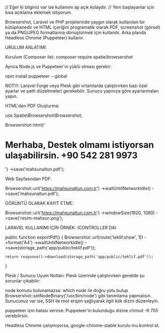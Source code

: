// Eğer ki bilginiz var ise kullanımı ap açık kolaydır.
// Yeni başlayanlar için kısa açıklama eklemek istiyorum.

Browsershot, Laravel ve PHP projelerinde yaygın olarak kullanılan bir kütüphanedir ve HTML içeriğini programatik olarak PDF, screenshot (görsel)
ya da PNG/JPEG formatlarına dönüştürmek için kullanılır. Arka planda Headless Chrome (Puppeteer) kullanır. 

 URULUM ANLATIMI: 


Kurulum (Composer ile): composer require spatie/browsershot

Ayrıca Node.js ve Puppeteer'ın yüklü olması gerekir:

npm install puppeteer --global

NOT!!!:  Laravel Forge veya Plesk gibi ortamlarda çalıştırırken bazı özel ayarlar ve path düzeltmeleri gerekebilir. Sunucu yapınıza göre ayarlarmaları yapın.

HTML'den PDF Oluşturma: 

use Spatie\Browsershot\Browsershot;

Browsershot::html('<h1>Merhaba, Destek olmamı istiyorsan ulaşabilirsin. +90 542 281 9973</h1>')
    ->save('mahsunaltun.pdf');


 Web Sayfasından PDF:

 Browsershot::url('https://mahsunaltun.com.tr')
    ->waitUntilNetworkIdle()
    ->save('mahsunaltun.pdf');

  GÖRÜNTÜ OLARAK KAYIT ETME: 

  Browsershot::url('https://mahsunaltun.com.tr')
    ->windowSize(1920, 1080)
    ->save('resim-mahsun.png');

LARAVEL KULLANIMI İÇİN ÖRNEK: (CONTROLLER DA)

public function exportPdf()
{
    Browsershot::url(route('teklif.show', 1))
        ->format('A4')
        ->waitUntilNetworkIdle()
        ->save(storage_path('app/public/teklif.pdf'));

    return response()->download(storage_path('app/public/teklif.pdf'));
}



Plesk / Sunucu Uyum Notları:
Plesk üzerinde çalıştırırken genelde şu sorunlar çıkabilir:

node komutu bulunamazsa: which node ile doğru yolu bulup Browsershot::setNodeBinary('/usr/bin/node') gibi tanımlama yapmalısın. Sunucunuz var ise, SSH ile root erişim sağlıyarak ilgili kök dizini düzenleyin.
  
puppeteer izin hatası verirse: Puppeteer’in bulunduğu dizine chmod -R 755 verebilirsin.

Headless Chrome çalışmıyorsa, google-chrome-stable kurulu mu kontrol et.


